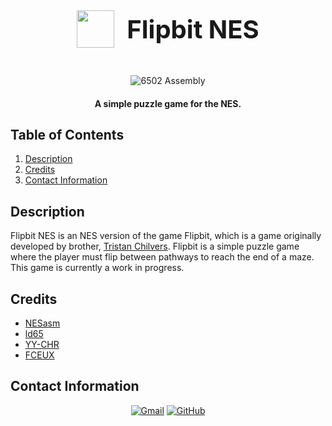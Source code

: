 <div style="display: flex; align-items: center; justify-content: center; padding-bottom: 30px;">
  <img src="https://github.com/cwchilvers/Flipbit-NES/assets/59628271/69f55793-d3fa-4254-8d68-d25d8674c8eb" height="60" style="margin-right: 20px;">
  <h3 style="margin: 0; font-size: 40px">Flipbit NES</h3>
</div>

<p align="center">
  <img src="https://img.shields.io/badge/6502_Assembly-8A2BE2?style=for-the-badge&color=rgb(107%2C%2090%2C%2088)" alt="6502 Assembly">
</p>

<h4 align="center">A simple puzzle game for the NES.</h4>

## Table of Contents
1. [Description](#description)
2. [Credits](#credits)
3. [Contact Information](#contact-information)

## Description
Flipbit NES is an NES version of the game Flipbit, which is a game originally developed by brother, [Tristan Chilvers](https://github.com/tmchilvers). Flipbit is a simple puzzle game where the player must flip between pathways to reach the end of a maze. This game is currently a work in progress.

## Credits
- [NESasm](https://github.com/camsaul/nesasm)
- [ld65](https://cc65.github.io/doc/ld65.html)
- [YY-CHR](https://shiru.untergrund.net/software.shtml)
- [FCEUX](https://fceux.com/web/home.html)

## Contact Information
<p align="center">
    <a href="mailto:cwchilvers@gmail.com"><img src="https://img.shields.io/badge/Gmail-D14836?style=for-the-badge&logo=gmail&logoColor=white" alt="Gmail"></a>
    <a href="https://github.com/cwchilvers"><img src="https://img.shields.io/badge/GitHub-181717.svg?style=for-the-badge&logo=GitHub&logoColor=white" alt="GitHub"></a>
</p>
